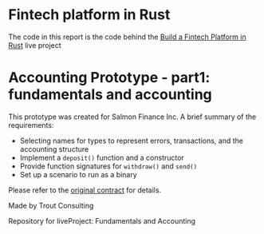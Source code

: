 # Fintech platform in Rust

The code in this report is the code behind the [Build a Fintech Platform in Rust](https://liveproject.manning.com/series/2735) live project

# Accounting Prototype - part1: fundamentals and accounting

This prototype was created for Salmon Finance Inc. A brief summary of the requirements:

- Selecting names for types to represent errors, transactions, and the accounting structure
- Implement a `deposit()` function and a constructor
- Provide function signatures for `withdraw()` and `send()`
- Set up a scenario to run as a binary

Please refer to the [original contract](https://liveproject.manning.com/module/1167_3_1/accounting-with-fundamental-rust) for details.

Made by Trout Consulting

Repository for liveProject: Fundamentals and Accounting
